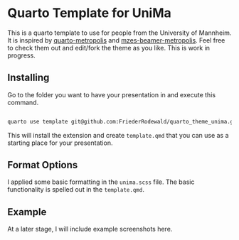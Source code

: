 # Quarto Template for UniMa

This is a quarto template to use for people from the University of Mannheim.
It is inspired by [quarto-metropolis](https://codeberg.org/pat-s/quarto-metropolis/src/branch/main) and [mzes-beamer-metropolis](https://github.com/denis-cohen/mzes-beamer-metropolis).
Feel free to check them out and edit/fork the theme as you like.
This is work in progress.

## Installing

Go to the folder you want to have your presentation in and execute this command.

```bash

quarto use template git@github.com:FriederRodewald/quarto_theme_unima.git

```

This will install the extension and create `template.qmd` that you can use as a starting place for your presentation.

## Format Options

I applied some basic formatting in the `unima.scss` file.
The basic functionality is spelled out in the `template.qmd`.

## Example

At a later stage, I will include example screenshots here.
